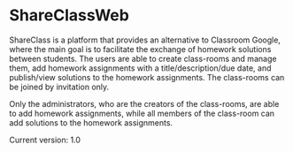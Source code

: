 # ShareClassWeb

ShareClass is a platform that provides an alternative to Classroom Google, where the main goal is to facilitate the exchange of homework solutions between students. The users are able to create class-rooms and manage them, add homework assignments with a title/description/due date, and publish/view solutions to the homework assignments. The class-rooms can be joined by invitation only.

Only the administrators, who are the creators of the class-rooms, are able to add homework assignments, while all members of the class-room can add solutions to the homework assignments.

Current version: 1.0
